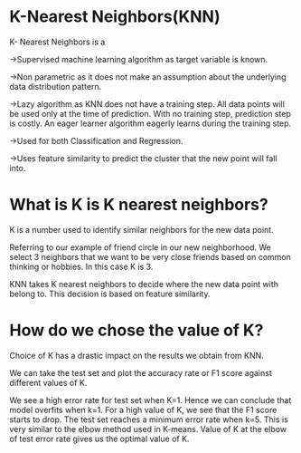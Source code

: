 # K-Nearest Neighbors(KNN)
K- Nearest Neighbors is a

->Supervised machine learning algorithm as target variable is known.

->Non parametric as it does not make an assumption about the underlying data distribution pattern.

->Lazy algorithm as KNN does not have a training step. All data points will be used only at the time of prediction. With no training step, prediction step is costly. An eager learner algorithm eagerly learns during the training step.

->Used for both Classification and Regression.

->Uses feature similarity to predict the cluster that the new point will fall into.

# What is K is K nearest neighbors?
K is a number used to identify similar neighbors for the new data point.

Referring to our example of friend circle in our new neighborhood. We select 3 neighbors that we want to be very close friends based on common thinking or hobbies. In this case K is 3.

KNN takes K nearest neighbors to decide where the new data point with belong to. This decision is based on feature similarity.

# How do we chose the value of K?
Choice of K has a drastic impact on the results we obtain from KNN.

We can take the test set and plot the accuracy rate or F1 score against different values of K.

We see a high error rate for test set when K=1. Hence we can conclude that model overfits when k=1.
For a high value of K, we see that the F1 score starts to drop. The test set reaches a minimum error rate when k=5. This is very similar to the elbow method used in K-means.
Value of K at the elbow of test error rate gives us the optimal value of K.

